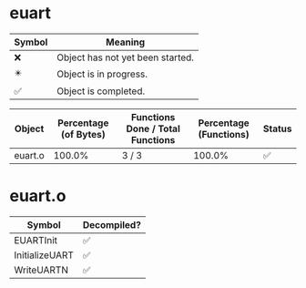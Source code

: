 # euart
| Symbol | Meaning 
| ------------- | ------------- 
| :x: | Object has not yet been started. 
| :eight_pointed_black_star: | Object is in progress. 
| :white_check_mark: | Object is completed. 


| Object | Percentage (of Bytes) | Functions Done / Total Functions | Percentage (Functions) | Status 
| ------------- | ------------- | ------------- | ------------- | ------------- 
| euart.o | 100.0% | 3 / 3 | 100.0% | :white_check_mark: 


# euart.o
| Symbol | Decompiled? |
| ------------- | ------------- |
| EUARTInit | :white_check_mark: |
| InitializeUART | :white_check_mark: |
| WriteUARTN | :white_check_mark: |


